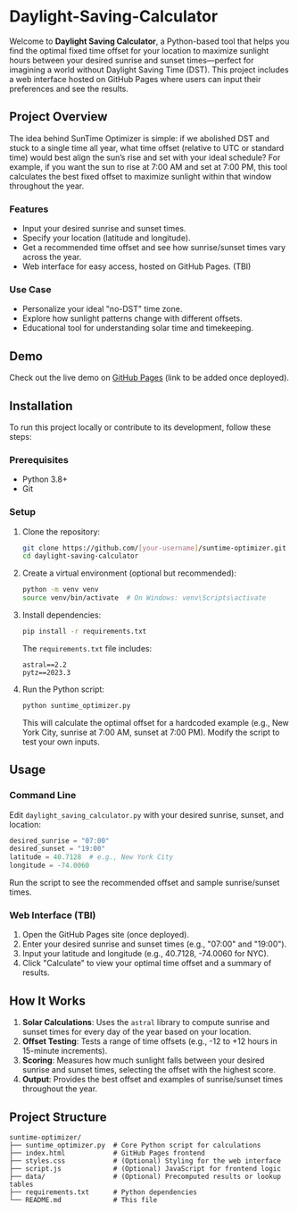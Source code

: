 # Daylight-Saving-Calculator

Welcome to **Daylight Saving Calculator**, a Python-based tool that helps you find the optimal fixed time offset for your location to maximize sunlight hours between your desired sunrise and sunset times—perfect for imagining a world without Daylight Saving Time (DST). This project includes a web interface hosted on GitHub Pages where users can input their preferences and see the results.

## Project Overview

The idea behind SunTime Optimizer is simple: if we abolished DST and stuck to a single time all year, what time offset (relative to UTC or standard time) would best align the sun’s rise and set with your ideal schedule? For example, if you want the sun to rise at 7:00 AM and set at 7:00 PM, this tool calculates the best fixed offset to maximize sunlight within that window throughout the year.

### Features

- Input your desired sunrise and sunset times.
- Specify your location (latitude and longitude).
- Get a recommended time offset and see how sunrise/sunset times vary across the year.
- Web interface for easy access, hosted on GitHub Pages. (TBI)

### Use Case

- Personalize your ideal "no-DST" time zone.
- Explore how sunlight patterns change with different offsets.
- Educational tool for understanding solar time and timekeeping.

## Demo

Check out the live demo on [GitHub Pages]() (link to be added once deployed).

## Installation

To run this project locally or contribute to its development, follow these steps:

### Prerequisites

- Python 3.8+
- Git
 
### Setup

1. Clone the repository:

    ```bash
    git clone https://github.com/[your-username]/suntime-optimizer.git
    cd daylight-saving-calculator
    ```

1. Create a virtual environment (optional but recommended):

    ```bash
    python -m venv venv
    source venv/bin/activate  # On Windows: venv\Scripts\activate
    ```

1. Install dependencies:

    ```bash
    pip install -r requirements.txt
    ```
  
    The `requirements.txt` file includes:
    
    ```text
    astral==2.2
    pytz==2023.3
    ```

1. Run the Python script:

    ```bash
    python suntime_optimizer.py
    ```
    
    This will calculate the optimal offset for a hardcoded example (e.g., New York City, sunrise at 7:00 AM, sunset at 7:00 PM). Modify the script to test your own inputs.

## Usage

### Command Line

Edit `daylight_saving_calculator.py` with your desired sunrise, sunset, and location:

```Python
desired_sunrise = "07:00"
desired_sunset = "19:00"
latitude = 40.7128  # e.g., New York City
longitude = -74.0060
```

Run the script to see the recommended offset and sample sunrise/sunset times.

### Web Interface (TBI)
1. Open the GitHub Pages site (once deployed).
1. Enter your desired sunrise and sunset times (e.g., "07:00" and "19:00").
1. Input your latitude and longitude (e.g., 40.7128, -74.0060 for NYC).
1. Click "Calculate" to view your optimal time offset and a summary of results.

## How It Works

1. **Solar Calculations**: Uses the `astral` library to compute sunrise and sunset times for every day of the year based on your location.
1. **Offset Testing**: Tests a range of time offsets (e.g., -12 to +12 hours in 15-minute increments).
1. **Scoring**: Measures how much sunlight falls between your desired sunrise and sunset times, selecting the offset with the highest score.
1. **Output**: Provides the best offset and examples of sunrise/sunset times throughout the year.

## Project Structure

```text
suntime-optimizer/
├── suntime_optimizer.py  # Core Python script for calculations
├── index.html            # GitHub Pages frontend
├── styles.css            # (Optional) Styling for the web interface
├── script.js             # (Optional) JavaScript for frontend logic
├── data/                 # (Optional) Precomputed results or lookup tables
├── requirements.txt      # Python dependencies
└── README.md             # This file
```
